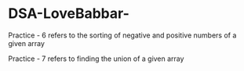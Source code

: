 # DSA-LoveBabbar-
Practice - 6 refers to the sorting of negative and positive numbers of a given array


Practice - 7 refers to finding the union of a given array
